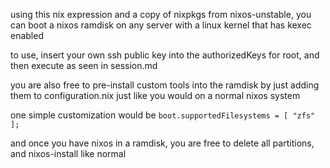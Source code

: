 using this nix expression and a copy of nixpkgs from nixos-unstable, you can boot a nixos ramdisk on any server with a linux kernel that has kexec enabled

to use, insert your own ssh public key into the authorizedKeys for root, and then execute as seen in session.md

you are also free to pre-install custom tools into the ramdisk by just adding them to configuration.nix just like you would on a normal nixos system

one simple customization would be ``boot.supportedFilesystems = [ "zfs" ];``

and once you have nixos in a ramdisk, you are free to delete all partitions, and nixos-install like normal
